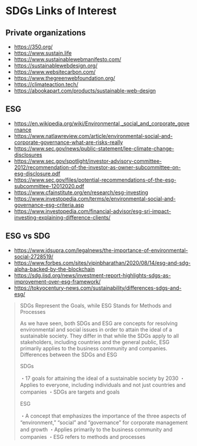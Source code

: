 # SDGs Links of Interest

## Private organizations

* https://350.org/
* https://www.sustain.life
* https://www.sustainablewebmanifesto.com/
* https://sustainablewebdesign.org/
* https://www.websitecarbon.com/
* https://www.thegreenwebfoundation.org/
* https://climateaction.tech/
* https://abookapart.com/products/sustainable-web-design


## ESG

* https://en.wikipedia.org/wiki/Environmental,_social_and_corporate_governance
* https://www.natlawreview.com/article/environmental-social-and-corporate-governance-what-are-risks-really
* https://www.sec.gov/news/public-statement/lee-climate-change-disclosures
* https://www.sec.gov/spotlight/investor-advisory-committee-2012/recommendation-of-the-investor-as-owner-subcommittee-on-esg-disclosure.pdf
* https://www.sec.gov/files/potential-recommendations-of-the-esg-subcommittee-12012020.pdf
* https://www.cfainstitute.org/en/research/esg-investing
* https://www.investopedia.com/terms/e/environmental-social-and-governance-esg-criteria.asp
* https://www.investopedia.com/financial-advisor/esg-sri-impact-investing-explaining-difference-clients/

## ESG vs SDG

* https://www.jdsupra.com/legalnews/the-importance-of-environmental-social-2728519/
* https://www.forbes.com/sites/vipinbharathan/2020/08/14/esg-and-sdg-alpha-backed-by-the-blockchain
* https://sdg.iisd.org/news/investment-report-highlights-sdgs-as-improvement-over-esg-framework/
* https://tokyocentury-news.com/sustainability/differences-sdgs-and-esg/

> SDGs Represent the Goals, while ESG Stands for Methods and Processes
>
>As we have seen, both SDGs and ESG are concepts for resolving environmental and social issues in order to attain the ideal of a sustainable society. They differ in that while the SDGs apply to all stakeholders, including countries and the general public, ESG primarily applies to the business community and companies.
>Differences between the SDGs and ESG
>
>SDGs
>
>・17 goals for attaining the ideal of a sustainable society by 2030
>・Applies to everyone, including individuals and not just countries and companies
>・SDGs are targets and goals
>
>ESG
>
>・A concept that emphasizes the importance of the three aspects of “environment,” “social” and “governance” for corporate management and growth
> ・Applies primarily to the business community and companies
>・ESG refers to methods and processes
